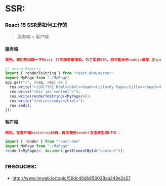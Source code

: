 # SSR:

### React 15 SSR是如何工作的
> 服务端 + 客户端

#### 服务端
```conf
首先，我们先回顾一下React 15的服务端渲染，为了实现SSR，你可能会用nodejs框架（Express、Hapi、Koa）来启动一个web服务器，接着调用 renderToString 方法去渲染你的根组件成为字符串，最后你再输出到 response。
```

```jsx
// using Express
import { renderToString } from "react-dom/server"
import MyPage from "./MyPage"
app.get("/", (req, res) => {
  res.write("<!DOCTYPE html><html><head><title>My Page</title></head><body>");
  res.write("<div id='content'>");  
  res.write(renderToString(<MyPage/>));
  res.write("</div></body></html>");
  res.end();
});
```
#### 客户端
```conf
然后，在客户端bootstrap代码，再次使用render方法来生成HTML：
```

```jsx
import { render } from "react-dom"
import MyPage from "./MyPage"
render(<MyPage/>, document.getElementById("content"));
```





## resouces:
+ http://www.imweb.io/topic/59dc46db856028aa249e2a57
